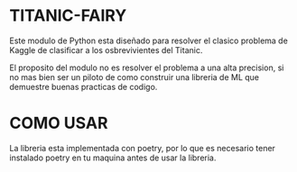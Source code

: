 # TITANIC-FAIRY

Este modulo de Python esta diseñado para resolver el clasico problema de Kaggle de clasificar a los osbrevivientes del Titanic.

El proposito del modulo no es resolver el problema a una alta precision, si no mas bien ser un piloto de como construir una libreria de ML que demuestre buenas practicas de codigo. 


# COMO USAR

La libreria esta implementada con poetry, por lo que es necesario tener instalado poetry en tu maquina antes de usar la libreria. 


